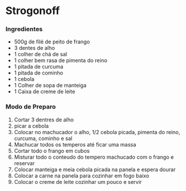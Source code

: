 # Strogonoff

### Ingredientes

- 500g de filé de peito de frango
- 3 dentes de alho
- 1 colher de chá de sal
- 1 colher bem rasa de pimenta do reino
- 1 pitada de curcuma
- 1 pitada de cominho
- 1 cebola
- 1 Colher de sopa de manteiga
- 1 Caixa de creme de leite

### Modo de Preparo

1. Cortar 3 dentres de alho
2. picar a cebola
3. Colocar no machucador o alho, 1/2 cebola picada, pimenta do reino, curcuma, cominho e sal
4. Machucar todos os temperos até ficar uma massa
5. Cortar todo o frango em cubos
6. Misturar todo o conteudo do tempero machucado com o frango e reservar
7. Colocar manteiga e meia cebola picada na panela e espera dourar
8. Colocar a carne na panela para cozinhar em fogo baixo
9. Colocar o creme de leite cozinhar um pouco e servir
